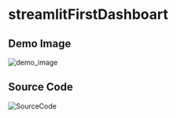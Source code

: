# streamlitFirstDashboart

## Demo Image
![demo_image](https://github.com/NexTechGen/streamlitFirstDashboart/assets/141403098/888d62bf-76ea-491f-9705-72d0521981d7)

## Source Code
![SourceCode](https://github.com/NexTechGen/streamlitFirstDashboart/assets/141403098/f441b1d3-6a9f-4e18-b45b-8cadc01b91a3)
